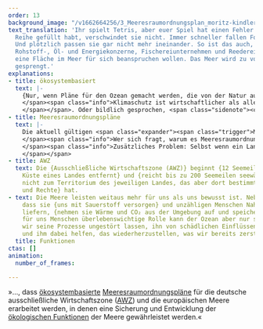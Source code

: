 ```yaml
---
order: 13
background_image: "/v1662664256/3_Meeresraumordnungsplan_moritz-kindler-unsplash_dblkkt_duzsem.jpg"
text_translation: 'Ihr spielt Tetris, aber euer Spiel hat einen Fehler: Wenn ihr eine
  Reihe gefüllt habt, verschwindet sie nicht. Immer schneller fallen Formen nach unten.
  Und plötzlich passen sie gar nicht mehr ineinander. So ist das auch, wenn Militär,
  Rohstoff-, Öl- und Energiekonzerne, Fischereiunternehmen und Reedereien gleichzeitig
  eine Fläche im Meer für sich beanspruchen wollen. Das Meer wird zu voll. Seine Kapazitäten
  gesprengt.'
explanations:
- title: ökosystembasiert
  text: |-
    {Nur, wenn Pläne für den Ozean gemacht werden, die von der Natur aus gedacht sind, kann das Spiel zwischen Mensch und Meer langfristig funktionieren.} Dafür sollte die Natur kein weiterer Verhandlungspartner am Tisch mit Ölkonzernen und Containerschiffern sein, sondern <span class="expander"><span class="trigger">Grundlage aller Entscheidungen.
    </span><span class="info">Klimaschutz ist wirtschaftlicher als alles andere. Statt sich teurer technischer Lösungen bedienen zu wollen, die es noch gar nicht gibt, ist es sinnvoller und kosteneffizienter, die Natur ihre Arbeit selbst machen zu lassen.
    </span></span>. Oder bildlich gesprochen, <span class="sidenote"><cite class="icon-link_external"><a href="[https://www.helcom.fi/wp-content/uploads/2019/08/Guideline-for-the-implementation-of-ecosystem-based-approach-in-MSP-in-the-Baltic-Sea-area_June-2016.pdf](https://www.helcom.fi/wp-content/uploads/2019/08/Guideline-for-the-implementation-of-ecosystem-based-approach-in-MSP-in-the-Baltic-Sea-area_June-2016.pdf "https://www.helcom.fi/wp-content/uploads/2019/08/Guideline-for-the-implementation-of-ecosystem-based-approach-in-MSP-in-the-Baltic-Sea-area_June-2016.pdf")" target="_blank" rel="noopener">HELCOM und VASAB haben bereits 2016 Leitlinien entwickelt, die zeigen wie eine ökosystembasierte marine Raumplanung umgesetzt werden kann.</a></cite><span>der Tisch selbst.</span></span>
- title: Meeresraumordnungspläne
  text: |-
    Die aktuell gültigen <span class="expander"><span class="trigger">Meeresraumordnungspläne
    </span><span class="info">Wer sich fragt, warum es Meeresraumordnungspläne ([https://www.youtube.com/watch?v=sJBQduMQuyU](https://www.youtube.com/watch?v=sJBQduMQuyU "https://www.youtube.com/watch?v=sJBQduMQuyU")) braucht, wenn es doch schon Managementpläne gibt: In Managementplänen wird festgelegt, wie mit bereits ausgewiesenen Schutzgebieten umgegangen wird. Raumordnung soll Konflikte zwischen Interessengruppen, die die Meere nutzen oder schützen wollen, minimieren. </span></span> erfüllen alles andere als ihre Funktion, ein {“wirkungsvolles begleitendes Instrument für den Meeresnaturschutz”} zu sein, <span class="sidenote"><cite class="icon-link_external"><a href="[https://www.bmuv.de/themen/naturschutz-artenvielfalt/naturschutz-biologische-vielfalt/meeresnaturschutz/marine-raumordnung-und-meeresnaturschutz](https://www.bmuv.de/themen/naturschutz-artenvielfalt/naturschutz-biologische-vielfalt/meeresnaturschutz/marine-raumordnung-und-meeresnaturschutz "https://www.bmuv.de/themen/naturschutz-artenvielfalt/naturschutz-biologische-vielfalt/meeresnaturschutz/marine-raumordnung-und-meeresnaturschutz")" target="_blank" rel="noopener">Marine Raumordnung des Bundesministeriums für Umwelt, Naturschutz, nukleare Sicherheit und Verbraucherschutz</a></cite><span>wie es das BMUV nahelegt</span></span>, sondern hier stehen wieder einmal die <span class="expander"><span class="trigger">wirtschaftlichen Interessen über denen des Meeresschutzes.
    </span><span class="info">Zusätzliches Problem: Selbst wenn ein Land Gebiete von jeglicher menschlicher Nutzung freispricht, heißt das nicht, dass andere Nationen sich auch daran halten müssen. Fischt beispielsweise die Niederlande in der deutschen AWZ, hat sie ein Mitspracherecht, wenn es um die Nutzung der Gebiete geht. Deswegen fordern wir meeresschützende Maßnahmen auch auf europäischer Ebene.
    </span></span>
- title: AWZ
  text: Die {Ausschließliche Wirtschaftszone (AWZ)} beginnt {12 Seemeilen von der
    Küste eines Landes entfernt} und {reicht bis zu 200 Seemeilen seewärts}. Sie gehört
    nicht zum Territorium des jeweiligen Landes, das aber dort bestimmte {Pflichten
    und Rechte} hat.
- text: Die Meere leisten weitaus mehr für uns als uns bewusst ist. Neben der Tatsache,
    dass sie {uns mit Sauerstoff versorgen} und unzähligen Menschen Nahrung und Rohstoffe
    liefern, {nehmen sie Wärme und CO₂ aus der Umgebung auf und speichern sie}. Diese
    für uns Menschen überlebenswichtige Rolle kann der Ozean aber nur spielen, wenn
    wir seine Prozesse ungestört lassen, ihn von schädlichen Einflüssen verschonen
    und ihm dabei helfen, das wiederherzustellen, was wir bereits zerstört haben.
  title: Funktionen
ctas: []
animation:
  number_of_frames: 

---
```

»…, dass [ökosystembasierte](# "ökosystembasiert") [Meeres­raumordnungspläne](# "Meeresraumordnungspläne") für die deutsche ausschließliche Wirtschaftszone ([AWZ](# "AWZ")) und die europäischen Meere erarbeitet werden, in denen eine Sicherung und Entwicklung der [ökologischen Funktionen](# "Funktionen") der Meere gewährleistet werden.«